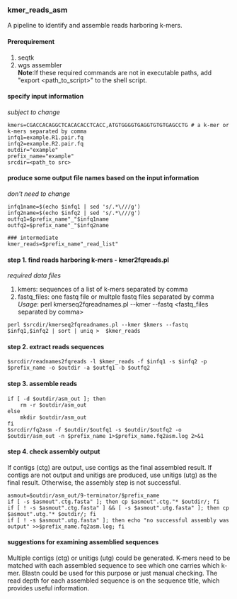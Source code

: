 ### kmer_reads_asm
A pipeline to identify and assemble reads harboring k-mers.

#### Prerequirement
1. seqtk
2. wgs assembler  
**Note**:If these required commands are not in executable paths, add "export <path_to_script>" to the shell script.

#### specify input information
*subject to change*
```
kmers=CGACCACAGGCTCACACACCTCACC,ATGTGGGGTGAGGTGTGTGAGCCTG # a k-mer or k-mers separated by comma
infq1=example.R1.pair.fq
infq2=example.R2.pair.fq
outdir="example"
prefix_name="example"
srcdir=<path_to src>
```

#### produce some output file names based on the input information
*don't need to change*
```
infq1name=$(echo $infq1 | sed 's/.*\///g')
infq2name=$(echo $infq2 | sed 's/.*\///g')
outfq1=$prefix_name"_"$infq1name
outfq2=$prefix_name"_"$infq2name

### intermediate 
kmer_reads=$prefix_name"_read_list"
```

#### step 1. find reads harboring k-mers - kmer2fqreads.pl
*required data files*
1. kmers: sequences of a list of k-mers separated by comma
2. fastq_files: one fastq file or multple fastq files separated by comma
_Usage_: perl kmerseq2fqreadnames.pl --kmer <kmers separated by comma> --fastq <fastq_files separated by comma>
```
perl $srcdir/kmerseq2fqreadnames.pl --kmer $kmers --fastq $infq1,$infq2 | sort | uniq >  $kmer_reads
```

#### step 2. extract reads sequences
```
$srcdir/readnames2fqreads -l $kmer_reads -f $infq1 -s $infq2 -p $prefix_name -o $outdir -a $outfq1 -b $outfq2
```

#### step 3. assemble reads
```
if [ -d $outdir/asm_out ]; then
	rm -r $outdir/asm_out
else
	mkdir $outdir/asm_out
fi
$srcdir/fq2asm -f $outdir/$outfq1 -s $outdir/$outfq2 -o $outdir/asm_out -n $prefix_name 1>$prefix_name.fq2asm.log 2>&1
```

#### step 4. check assembly output
If contigs (ctg) are output, use contigs as the final assembled result. If contigs are not output and unitigs are produced, use unitigs (utg) as the final result. Otherwise, the assembly step is not successful.
```
asmout=$outdir/asm_out/9-terminator/$prefix_name
if [ -s $asmout".ctg.fasta" ]; then cp $asmout".ctg."* $outdir/; fi
if [ ! -s $asmout".ctg.fasta" ] && [ -s $asmout".utg.fasta" ]; then cp $asmout".utg."* $outdir/; fi
if [ ! -s $asmout".utg.fasta" ]; then echo "no successful assembly was output" >>$prefix_name.fq2asm.log; fi
```

#### suggestions for examining assemblied sequences
Multiple contigs (ctg) or unitigs (utg) could be generated. K-mers need to be matched with each assembled sequence to see which one carries which k-mer. Blastn could be used for this purpose or just manual checking. The read depth for each assembled sequence is on the sequence title, which provides useful information.

